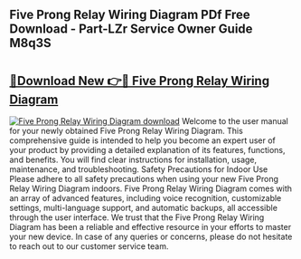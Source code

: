 ## Five Prong Relay Wiring Diagram PDf Free Download - Part-LZr Service Owner Guide M8q3S

# <h2><a href="http://dfmrco.blite.top/?on=Five+Prong+Relay+Wiring+Diagram">🔗Download New 👉🔴 Five Prong Relay Wiring Diagram</a></h2>

[![Five Prong Relay Wiring Diagram download](https://i.imgur.com/lujVjoI.png)](http://dfmrco.blite.top/?on=Five+Prong+Relay+Wiring+Diagram)
Welcome to the user manual for your newly obtained Five Prong Relay Wiring Diagram. This comprehensive guide is intended to help you become an expert user of your product by providing a detailed explanation of its features, functions, and benefits. You will find clear instructions for installation, usage, maintenance, and troubleshooting. Safety Precautions for Indoor Use Please adhere to all safety precautions when using your new Five Prong Relay Wiring Diagram indoors. Five Prong Relay Wiring Diagram comes with an array of advanced features, including voice recognition, customizable settings, multi-language support, and automatic backups, all accessible through the user interface. We trust that the Five Prong Relay Wiring Diagram has been a reliable and effective resource in your efforts to master your new device. In case of any queries or concerns, please do not hesitate to reach out to our customer service team.

